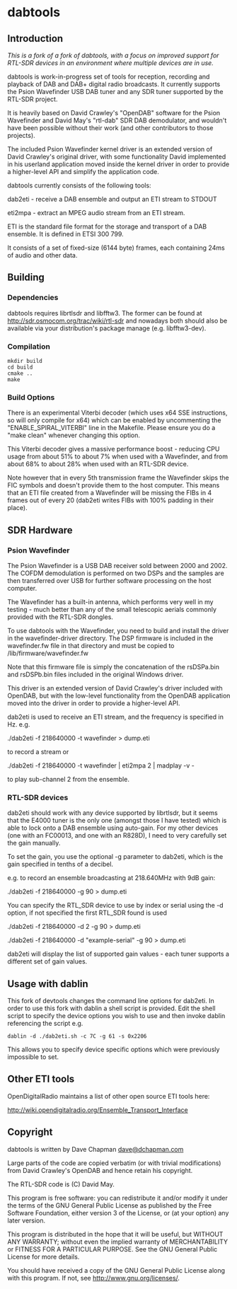 # dabtools

## Introduction

*This is a fork of a fork of dabtools, with a focus on improved support for
RTL-SDR devices in an environment where multiple devices are in use.*

dabtools is work-in-progress set of tools for reception, recording and
playback of DAB and DAB+ digital radio broadcasts. It currently
supports the Psion Wavefinder USB DAB tuner and any SDR tuner
supported by the RTL-SDR project.

It is heavily based on David Crawley's "OpenDAB" software for the
Psion Wavefinder and David May's "rtl-dab" SDR DAB demodulator, and
wouldn't have been possible without their work (and other contributors
to those projects).

The included Psion Wavefinder kernel driver is an extended version of
David Crawley's original driver, with some functionality David
implemented in his userland application moved inside the kernel driver
in order to provide a higher-level API and simplify the application
code.


dabtools currently consists of the following tools:

dab2eti - receive a DAB ensemble and output an ETI stream to STDOUT

eti2mpa - extract an MPEG audio stream from an ETI stream.

ETI is the standard file format for the storage and transport of a DAB
ensemble.  It is defined in ETSI 300 799.

It consists of a set of fixed-size (6144 byte) frames, each containing
24ms of audio and other data.

## Building

### Dependencies

dabtools requires librtlsdr and libfftw3.  The former can be found at
http://sdr.osmocom.org/trac/wiki/rtl-sdr and nowadays both should also be
available via your distribution's package manage (e.g. libfftw3-dev).

### Compilation

```
mkdir build
cd build
cmake ..
make
```

### Build Options

There is an experimental Viterbi decoder (which uses x64 SSE
instructions, so will only compile for x64) which can be enabled by
uncommenting the "ENABLE_SPIRAL_VITERBI" line in the Makefile.  Please
ensure you do a "make clean" whenever changing this option.

This Viterbi decoder gives a massive performance boost - reducing CPU
usage from about 51% to about 7% when used with a Wavefinder, and from
about 68% to about 28% when used with an RTL-SDR device.

Note however that in every 5th transmission frame the Wavefinder skips
the FIC symbols and doesn't provide them to the host computer.  This
means that an ETI file created from a Wavefinder will be missing the
FIBs in 4 frames out of every 20 (dab2eti writes FIBs with 100%
padding in their place).

## SDR Hardware

### Psion Wavefinder

The Psion Wavefinder is a USB DAB receiver sold between 2000 and 2002.
The COFDM demodulation is performed on two DSPs and the samples are
then transferred over USB for further software processing on the host
computer.

The Wavefinder has a built-in antenna, which performs very well in my
testing - much better than any of the small telescopic aerials
commonly provided with the RTL-SDR dongles.

To use dabtools with the Wavefinder, you need to build and install the
driver in the wavefinder-driver directory.  The DSP firmware is
included in the wavefinder.fw file in that directory and must be
copied to /lib/firmware/wavefinder.fw

Note that this firmware file is simply the concatenation of the
rsDSPa.bin and rsDSPb.bin files included in the original Windows
driver.

This driver is an extended version of David Crawley's driver included
with OpenDAB, but with the low-level functionality from the OpenDAB
application moved into the driver in order to provide a higher-level
API.

dab2eti is used to receive an ETI stream, and the frequency is
specified in Hz.  e.g.

./dab2eti -f 218640000 -t wavefinder > dump.eti

to record a stream or

./dab2eti -f 218640000 -t wavefinder | eti2mpa 2 | madplay -v -

to play sub-channel 2 from the ensemble.


### RTL-SDR devices

dab2eti should work with any device supported by librtlsdr, but it
seems that the E4000 tuner is the only one (amongst those I have
tested) which is able to lock onto a DAB ensemble using auto-gain.
For my other devices (one with an FC00013, and one with an R828D), I
need to very carefully set the gain manually.

To set the gain, you use the optional -g parameter to dab2eti,
which is the gain specified in tenths of a decibel.

e.g. to record an ensemble broadcasting at 218.640MHz with 9dB gain:

./dab2eti -f 218640000 -g 90 > dump.eti

You can specify the RTL_SDR device to use by index or serial using the -d option, if not specified the first RTL_SDR found is used

./dab2eti -f 218640000 -d 2 -g 90 > dump.eti

./dab2eti -f 218640000 -d "example-serial" -g 90 > dump.eti

dab2eti will display the list of supported gain values - each tuner
supports a different set of gain values.

## Usage with dablin

This fork of devtools changes the command line options for dab2eti. 
In order to use this fork with dablin a shell script is provided. 
Edit the shell script to specify the device options you wish to use 
and then invoke dablin referencing the script e.g.

```
dablin -d ./dab2eti.sh -c 7C -g 61 -s 0x2206
```

This allows you to specify device specific options which were previously impossible to set.

## Other ETI tools

OpenDigitalRadio maintains a list of other open source ETI tools here:

http://wiki.opendigitalradio.org/Ensemble_Transport_Interface

## Copyright

dabtools is written by Dave Chapman <dave@dchapman.com> 

Large parts of the code are copied verbatim (or with trivial
modifications) from David Crawley's OpenDAB and hence retain his
copyright.

The RTL-SDR code is (C) David May.

This program is free software: you can redistribute it and/or modify
it under the terms of the GNU General Public License as published by
the Free Software Foundation, either version 3 of the License, or (at
your option) any later version.

This program is distributed in the hope that it will be useful, but
WITHOUT ANY WARRANTY; without even the implied warranty of
MERCHANTABILITY or FITNESS FOR A PARTICULAR PURPOSE.  See the GNU
General Public License for more details.

You should have received a copy of the GNU General Public License
along with this program.  If not, see <http://www.gnu.org/licenses/>.
